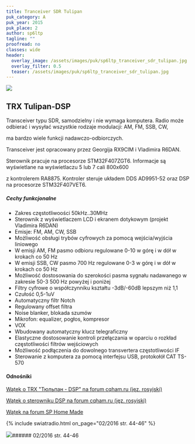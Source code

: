 ```yaml
---
title: Tranceiver SDR Tulipan
puk_category: A
puk_year: 2015
puk_place: 2
author: sp6ltp
tagline: ""
proofread: no
classes: wide
header:
  overlay_image: /assets/images/puk/sp6ltp_tranceiver_sdr_tulipan.jpg
  overlay_filter: 0.5
  teaser: /assets/images/puk/sp6ltp_tranceiver_sdr_tulipan.jpg
---
```






 



![](assets/data/img/projects/2015-2-0.jpg) 



TRX Tulipan-DSP
---------------





 Transceiver typu SDR, samodzielny i nie wymaga komputera. Radio może odbierać i wysyłać wszystkie rodzaje modulacji: AM, FM, SSB, CW,

 ma bardzo wiele funkcji nadawczo-odbiorczych.

 Transceiver jest opracowany przez Georgija RX9CIM i Vladimira R6DAN.

 Sterownik pracuje na procesorze STM32F407ZGT6. Informacje są wyświetlane na wyświetlaczu 5 lub 7 cali 800x600

 z kontrolerem RA8875. Kontroler steruje układem DDS AD9951-52 oraz DSP na procesorze STM32F407VET6.




##### Cechy funkcjonalne




* Zakres częstotliwoości 50kHz..30MHz
* Sterownik z wyświetlaczem LCD i ekranem dotykowym (projekt Vladimira R6DAN)
* Emisje: FM, AM, CW, SSB
* Możliwość obsługi trybów cyfrowych za pomocą wejścia/wyjścia liniowego
* W emisji AM, FM pasmo odbioru regulowane 0-10 w górę i w dół w krokach co 50 Hz
* W emisji SSB, CW pasmo 700 Hz regulowane 0-3 w górę i w dół w krokach co 50 Hz
* Możliwość dostosowania do szerokości pasma sygnału nadawanego w zakresie 50-3 500 Hz powyżej i poniżej
* Filtry cyfrowe o współczynniku kształtu -3dB/-60dB lepszym niż 1,1
* Czułość 0,5-1uV
* Automatyczny filtr Notch
* Regulowany offset filtra
* Noise blanker, blokada szumów
* Mikrofon: equalizer, pogłos, kompresor
* VOX
* Wbudowany automatyczny klucz telegraficzny
* Elastyczne dostosowanie kontroli przełączania w oparciu o rozkład częstotliwości filtrów wejściowych
* Możliwość podłączenia do dowolnego transvertera częstotliwości IF
* Sterowanie z komputera za pomocą interfejsu USB, protokołół CAT TS-570







#### Odnośniki

[Wątek o TRX "Тюльпан - DSP" na forum cqham.ru (jęz. rosyjski)](http://www.cqham.ru/forum/showthread.php?25824)

[Wątek o sterowniku DSP na forum cqham.ru (jęz. rosyjski)](http://www.cqham.ru/forum/showthread.php?28975)

[Wątek na forum SP Home Made](http://sp-hm.pl/thread-2339.html)

{% include swiatradio.html on_page="02/2016 str. 44-46" %}



![](assets/img/logo/sr_logo_s.jpg)###### 02/2016 str. 44-46

 





 


